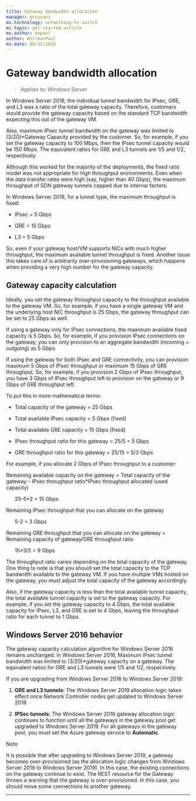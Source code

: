 ```yaml
---
title: Gateway bandwidth allocation
manager: grcusanz
ms.technology: networking-hv-switch
ms.topic: get-started-article
ms.author: anpaul
author: AnirbanPaul
ms.date: 08/22/2018
---
```


# Gateway bandwidth allocation

>Applies to: Windows Server

In Windows Server 2016, the individual tunnel bandwidth for IPsec, GRE, and L3 was a ratio of the total gateway capacity. Therefore, customers would provide the gateway capacity based on the standard TCP bandwidth expecting this out of the gateway VM.

Also, maximum IPsec tunnel bandwidth on the gateway was limited to (3/20)\*Gateway Capacity provided by the customer. So, for example, if you set the gateway capacity to 100 Mbps, then the IPsec tunnel capacity would be 150 Mbps. The equivalent ratios for GRE and L3 tunnels are 1/5 and 1/2, respectively.

Although this worked for the majority of the deployments, the fixed ratio model was not appropriate for high throughput environments. Even when the data transfer rates were high (say, higher than 40 Gbps), the maximum throughput of SDN gateway tunnels capped due to internal factors.

In Windows Server 2019, for a tunnel type, the maximum throughput is fixed:

-   IPsec = 5 Gbps

-   GRE = 15 Gbps

-   L3 = 5 Gbps

So, even if your gateway host/VM supports NICs with much higher throughput, the maximum available tunnel throughput is fixed. Another issue this takes care of is arbitrarily over-provisioning gateways, which happens when providing a very high
number for the gateway capacity.

## Gateway capacity calculation

Ideally, you set the gateway throughput capacity to the throughput available to the gateway VM. So, for example, if you have a single gateway VM and the underlying host NIC throughput is 25 Gbps, the gateway throughput can be set to 25 Gbps as well.

If using a gateway only for IPsec connections, the maximum available fixed capacity is 5 Gbps. So, for example, if you provision IPsec connections on the gateway, you can only provision to an aggregate bandwidth (incoming + outgoing) as 5 Gbps.

If using the gateway for both IPsec and GRE connectivity, you can provision maximum 5 Gbps of IPsec throughput or maximum 15 Gbps of GRE throughput. So, for example, if you provision 2 Gbps of IPsec throughput, you have 3 Gbps of IPsec throughput left to provision on the gateway or 9 Gbps of GRE throughput left.

To put this in more mathematical terms:

- Total capacity of the gateway = 25 Gbps

- Total available IPsec capacity = 5 Gbps (fixed)

- Total available GRE capacity = 15 Gbps (fixed)

- IPsec throughput ratio for this gateway = 25/5 = 5 Gbps

- GRE throughput ratio for this gateway = 25/15 = 5/3 Gbps

For example, if you allocate 2 Gbps of IPsec throughput to a customer:

Remaining available capacity on the gateway = Total capacity of the gateway – IPsec throughput ratio*IPsec throughput allocated (used capacity)

&nbsp;&nbsp;&nbsp;&nbsp;&nbsp;&nbsp;25–5*2 = 15 Gbps

Remaining IPsec throughput that you can allocate on the gateway

&nbsp;&nbsp;&nbsp;&nbsp;&nbsp;&nbsp;5-2 = 3 Gbps

Remaining GRE throughput that you can allocate on the gateway = Remaining
capacity of gateway/GRE throughput ratio

&nbsp;&nbsp;&nbsp;&nbsp;&nbsp;&nbsp;15*3/5 = 9 Gbps

The throughput ratio varies depending on the total capacity of the gateway. One thing to note is that you should set the total capacity to the TCP bandwidth available to the gateway VM. If you have multiple VMs hosted on the
gateway, you must adjust the total capacity of the gateway accordingly.

Also, if the gateway capacity is less than the total available tunnel capacity, the total available tunnel capacity is set to the gateway capacity. For example, if you set the gateway capacity to 4 Gbps, the total available capacity for
IPsec, L3, and GRE is set to 4 Gbps, leaving the throughput ratio for each tunnel to 1 Gbps.

## Windows Server 2016 behavior

The gateway capacity calculation algorithm for Windows Server 2016 remains unchanged. In Windows Server 2016, Maximum IPsec tunnel bandwidth was limited to (3/20)\*gateway capacity on a gateway. The equivalent ratios for GRE and L3
tunnels were 1/5 and 1/2, respectively.

If you are upgrading from Windows Server 2016 to Windows Server 2019:

1.  **GRE and L3 tunnels:** The Windows Server 2019 allocation logic takes effect once Network Controller nodes get updated to Windows Server 2019

2.  **IPSec tunnels:** The Windows Server 2016 gateway allocation logic continues to function until all the gateways in the gateway pool get upgraded to Windows Server 2019. For all gateways in the gateway pool, you must set the Azure gateway service to **Automatic**.

>[!NOTE]
>It is possible that after upgrading to Windows Server 2019, a gateway becomes over-provisioned (as the allocation logic changes from Windows Server 2016 to Windows Server 2019). In this case, the existing connections on the gateway continue to exist. The REST resource for the Gateway throws a warning that the gateway is over-provisioned. In this case, you should move some connections to another gateway.

---